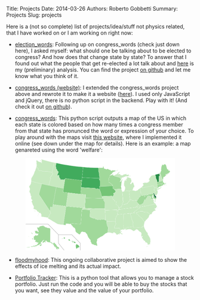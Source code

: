 Title: Projects
Date: 2014-03-26
Authors: Roberto Gobbetti
Summary: Projects
Slug: projects

Here is a (not so complete) list of projects/idea/stuff not physics related, that I have worked on or I am working on right now:

* [election_words](http://gobboph.github.io/election_words/):  Following up on congress_words (check just down here), I asked myself: what should one be talking about to be elected to congress? And how does that change state by state? To answer that I found out what the people that get re-elected a lot talk about and [here](http://gobboph.github.io/election_words/) is my (preliminary) analysis. You can find the project [on github](https://github.com/gobboph/election_words) and let me know what you think of it.

* [congress_words (website)](http://gobboph.github.io/congress_words/): I extended the congress_words project above and rewrote it to make it a website ([here](http://gobboph.github.io/congress_words/)). I used only JavaScript and jQuery, there is no python script in the backend. Play with it! (And check it out [on github](https://github.com/gobboph/congress_words/tree/gh-pages)).

* [congress_words](https://github.com/gobboph/congress_words): This python script outputs a map of the US in which each state is colored based on how many times a congress member from that state has pronunced the word or expression of your choice. To play around with the maps visit [this website](http://gobboph.github.io/congress_words/), where I implemented it online (see down under the map for details). Here is an example: a map genareted using the word 'welfare':

<center><img src="../images/welfare.png" alt="welfare map" style="width: 400px;"/></center>
<!--![alt text](../images/welfare.png "welfare map" )-->
<!--{% img img-thumbnail float-left /images/welfare.png 450 %}-->

* [floodmyhood](http://gobboph.github.io/floodmyhood/): This ongoing collaborative project is aimed to show the effects of ice melting and its actual impact.

* [Portfolio Tracker](http://gobboph.github.io/Portfolio_Tracker/): This is a python tool that allows you to manage a stock portfolio. Just run the code and you will be able to buy the stocks that you want, see they value and the value of your portfolio.

